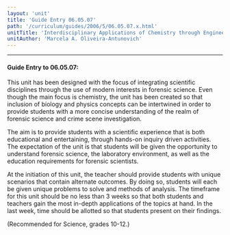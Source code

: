 ```yaml
---
layout: 'unit'
title: 'Guide Entry 06.05.07'
path: '/curriculum/guides/2006/5/06.05.07.x.html'
unitTitle: 'Interdisciplinary Applications of Chemistry through Engineering in Modern Medicine: CSI New Haven'
unitAuthor: 'Marcela A. Oliveira-Antunovich'
---
```


<body>
<hr/>
 <h4>
  Guide Entry to 06.05.07:
 </h4>
 <p>
  This unit has been designed with the focus of integrating scientific disciplines through the use of modern interests in forensic science. Even though the main focus is chemistry, the unit has been created so that inclusion of biology and physics concepts can be intertwined in order to provide students with a more concise understanding of the realm of forensic science and crime scene investigation.
 </p>
<p>
  The aim is to provide students with a scientific experience that is both educational and entertaining, through hands-on inquiry driven activities. The expectation of the unit is that students will be given the opportunity to understand forensic science, the laboratory environment, as well as the education requirements for forensic scientists.
 </p>
<p>
  At the initiation of this unit, the teacher should provide students with unique scenarios that contain alternate outcomes. By doing so, students will each be given unique problems to solve and methods of analysis. The timeframe for this unit should be no less than 3 weeks so that both students and teachers gain the most in-depth applications of the topics at hand. In the last week, time should be allotted so that students present on their findings.
 </p>
<p>
  (Recommended for Science, grades 10-12.)
 </p>

</body>
